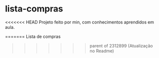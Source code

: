 # lista-compras
<<<<<<< HEAD
Projeto feito por min, com conhecimentos aprendidos em aula.


=======
Lista de compras
>>>>>>> parent of 2312899 (Atualização no Readme)
